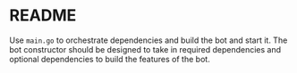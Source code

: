 # README
Use `main.go` to orchestrate dependencies and build the bot and start it. The bot constructor
should be designed to take in required dependencies and optional dependencies to build the
features of the bot.
